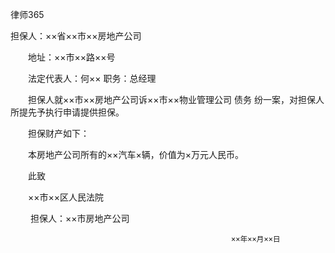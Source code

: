 
 



 
律师365






担保人：××省××市××房地产公司  




　　地址：××市××路××号  


　　法定代表人：何×× 职务：总经理  


　　担保人就××市××房地产公司诉××市××物业管理公司
债务
纷一案，对担保人所提先予执行申请提供担保。  


　　担保财产如下：  


　　本房地产公司所有的××汽车×辆，价值为×万元人民币。  


　　此致  


　　××市××区人民法院  


　　                                               担保人：××市房地产公司  


                                                 　 　××年××月××日
 


 

 
 
 
 
 
  


  
 

  


  


  
 
 
 
 

